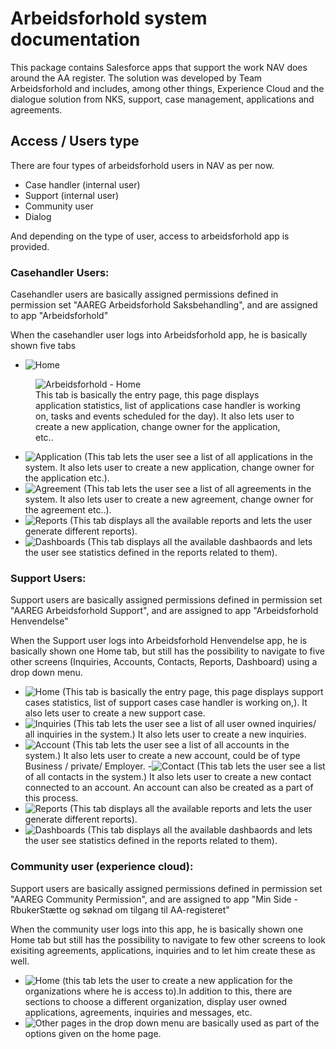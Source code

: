 # Arbeidsforhold system documentation

This package contains Salesforce apps that support the work NAV does around the AA register. The solution was developed by Team Arbeidsforhold and includes, among other things, Experience Cloud and the dialogue solution from NKS, support, case management, applications and agreements.

## Access / Users type
There are four types of arbeidsforhold users in NAV as per now. 
- Case handler (internal user)
- Support (internal user)
- Community user
- Dialog

And depending on the type of user, access to arbeidsforhold app is provided.

### Casehandler Users:

Casehandler users are basically assigned permissions defined in permission set "AAREG Arbeidsforhold Saksbehandling", and are assigned to app "Arbeidsforhold"

When the casehandler user logs into Arbeidsforhold app, he is  basically shown five tabs
- ![Home](<img src="assets/Arbeidsforhold-Home.jpg" width="600" height="400"> "Arbeidsforhold - Home") 
<figure>
    <img src="assets/Arbeidsforhold-Home.jpg"
         alt="Arbeidsforhold - Home">
    <figcaption>This tab is basically the entry page,  this page displays application statistics, list of applications case handler is working on, tasks and events scheduled for the day). It also lets user to create a new application, change owner for the application, etc..</figcaption>
</figure>

- ![Application](assets/Arbeidsforhold-Applications.jpg "Arbeidsforhold - Applications") (This tab lets the user see a list of all applications in the system. It also lets user to create a new application, change owner for the application etc.).
- ![Agreement](assets/Arbeidsforhold-Agreements.jpg "Arbeidsforhold - Agreement") (This tab lets the user see a list of all agreements in the system. It also lets user to create a new agreement, change owner for the agreement etc..).
- ![Reports](assets/Arbeidsforhold-reports.jpg "Arbeidsforhold - Reports") (This tab displays all the available reports and lets the user generate different reports).
- ![Dashboards](assets/Arbeidsforhold-dashboards.jpg "Arbeidsforhold - Dashboards") (This tab displays all the available dashbaords and lets the user see statistics defined in the reports related to them).

### Support Users:

Support users are basically assigned permissions defined in permission set "AAREG Arbeidsforhold Support", and are assigned to app "Arbeidsforhold Henvendelse"

When the Support user logs into Arbeidsforhold Henvendelse app, he is  basically shown one Home tab, but still has the possibility to navigate to five other screens (Inquiries, Accounts, Contacts, Reports, Dashboard) using a drop down menu.
- ![Home](assets/ArbeidsforholdHenvendelse-Home.jpg "ArbeidsforholdHenvendelse - Home") (This tab is basically the entry page,  this page displays support cases statistics, list of support cases case handler is working on,). It also lets user to create a new support case.
- ![Inquiries](assets/ArbeidsforholdHenvendelse-Inquiries.jpg "ArbeidsforholdHenvendelse - Inquiries") (This tab lets the user see a list of all user owned inquiries/ all inquiries in the system.) It also lets user to create a new inquiries.
- ![Account](assets/ArbeidsforholdHenvendelse-Accounts.jpg "ArbeidsforholdHenvendelse - Accounts") (This tab lets the user see a list of all accounts in the system.) It also lets user to create a new account, could be of type Business / private/ Employer.
-![Contact](assets/ArbeidsforholdHenvendelse-contacts.jpg "ArbeidsforholdHenvendelse - Contacts") (This tab lets the user see a list of all contacts in the system.) It also lets user to create a new contact connected to an account. An account can also be created as a part of this process.
- ![Reports](assets/ArbeidsforholdHenvendelse-reports.jpg "ArbeidsforholdHenvendelse - Reports") (This tab displays all the available reports and lets the user generate different reports).
- ![Dashboards](assets/ArbeidsforholdHenvendelse-dashboards.jpg "ArbeidsforholdHenvendelse - Dashboards") (This tab displays all the available dashbaords and lets the user see statistics defined in the reports related to them).

### Community user (experience cloud):

Support users are basically assigned permissions defined in permission set "AAREG Community Permission", and are assigned to app "Min Side - RbukerStætte og søknad om tilgang til AA-registeret"

When the community user logs into this app, he is basically shown one Home tab but still has the possibility to navigate to few other screens to look exisiting agreements, applications, inquiries and to let him create these as well.
- ![Home](assets/ExperienceCloud-Home.jpg "ExperienceCloud - Home") (this tab lets the user to create a new application for the organizations where he is access to).In addition to this, there are sections to choose a different organization, display user owned applications, agreements, inquiries and messages, etc.
- ![Other pages](assets/ExperienceCloud-%20HomeWithOptionsOfDropDownMenu.jpg "ExperienceCloud - Tabs") in the drop down menu are basically used as part of the options given on the home page.

